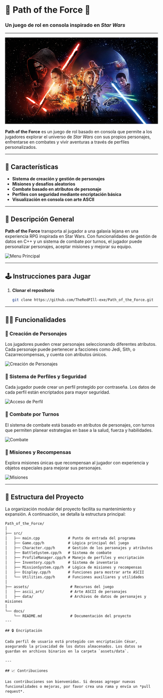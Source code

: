 # 🌌 Path of the Force 🌌  
### Un juego de rol en consola inspirado en *Star Wars*

---

![Banner](assets/banner.png) <!-- Imagen tipo banner que represente el tema del juego -->

**Path of the Force** es un juego de rol basado en consola que permite a los jugadores explorar el universo de *Star Wars* con sus propios personajes, enfrentarse en combates y vivir aventuras a través de perfiles personalizados.

--- 

## 🚀 Características

- **Sistema de creación y gestión de personajes**
- **Misiones y desafíos aleatorios**
- **Combate basado en atributos de personaje**
- **Perfiles con seguridad mediante encriptación básica**
- **Visualización en consola con arte ASCII**

---

## 📜 Descripción General

**Path of the Force** transporta al jugador a una galaxia lejana en una experiencia RPG inspirada en Star Wars. Con funcionalidades de gestión de datos en C++ y un sistema de combate por turnos, el jugador puede personalizar personajes, aceptar misiones y mejorar su equipo.

<!-- GIF que muestre el menú principal del juego -->
![Menu Principal](assets/gif/menu.gif)

---

## 🕹️ Instrucciones para Jugar

1. **Clonar el repositorio**  
   ```bash
   git clone https://github.com/TheRedPIll-exe/Path_of_the_Force.git

---

## 🧙‍♂️ Funcionalidades

### 🔹 Creación de Personajes
Los jugadores pueden crear personajes seleccionando diferentes atributos. Cada personaje puede pertenecer a facciones como Jedi, Sith, o Cazarrecompensas, y cuenta con atributos únicos.

<!-- Imagen de ejemplo del menú de creación de personajes -->
![Creación de Personajes](assets/images/character_creation.png)

### 🔹 Sistema de Perfiles y Seguridad
Cada jugador puede crear un perfil protegido por contraseña. Los datos de cada perfil están encriptados para mayor seguridad.

<!-- GIF mostrando el acceso mediante contraseña y creación de perfil -->
![Acceso de Perfil](assets/gif/perfil_acceso.gif)

### 🔹 Combate por Turnos
El sistema de combate está basado en atributos de personajes, con turnos que permiten planear estrategias en base a la salud, fuerza y habilidades.

<!-- Imagen mostrando un combate entre dos personajes -->
![Combate](assets/images/combat_example.png)

### 🔹 Misiones y Recompensas
Explora misiones únicas que recompensan al jugador con experiencia y objetos especiales para mejorar sus personajes.

<!-- GIF mostrando una misión o recompensa -->
![Misiones](assets/gif/misiones.gif)

---

## 📂 Estructura del Proyecto

La organización modular del proyecto facilita su mantenimiento y expansión. A continuación, se detalla la estructura principal:

```plaintext
Path_of_the_Force/
│
├── src/
│   ├── main.cpp             # Punto de entrada del programa
│   ├── Game.cpp/h           # Lógica principal del juego
│   ├── Character.cpp/h      # Gestión de los personajes y atributos
│   ├── BattleSystem.cpp/h   # Sistema de combate
│   ├── ProfileManager.cpp/h # Manejo de perfiles y encriptación
│   ├── Inventory.cpp/h      # Sistema de inventario
│   ├── MissionSystem.cpp/h  # Lógica de misiones y recompensas
│   ├── Display.cpp/h        # Funciones para mostrar arte ASCII
│   └── Utilities.cpp/h      # Funciones auxiliares y utilidades
│
├── assets/                   # Recursos del juego
│   ├── ascii_art/            # Arte ASCII de personajes
│   ├── data/                 # Archivos de datos de personajes y misiones
│
└── docs/
    └── README.md             # Documentación del proyecto
---

## 🔒 Encriptación

Cada perfil de usuario está protegido con encriptación César, asegurando la privacidad de los datos almacenados. Los datos se guardan en archivos binarios en la carpeta `assets/data`.

---

## 📈 Contribuciones

Las contribuciones son bienvenidas. Si deseas agregar nuevas funcionalidades o mejoras, por favor crea una rama y envía un *pull request*.

